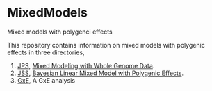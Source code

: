 # MixedModels

Mixed models with polygenci effects

This repository contains information on mixed models with polygenic effects in three directories,

1. [JPS](JPS), [Mixed Modeling with Whole Genome Data](https://www.hindawi.com/journals/jps/2012/485174/).
2. [JSS](JSS), [Bayesian Linear Mixed Model with Polygenic Effects](https://www.jstatsoft.org/index).
3. [GxE](GxE), A GxE analysis


